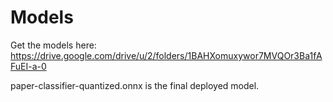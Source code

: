 # Models

Get the models here: https://drive.google.com/drive/u/2/folders/1BAHXomuxywor7MVQOr3Ba1fAFuEI-a-0 <br/>

paper-classifier-quantized.onnx is the final deployed model.



